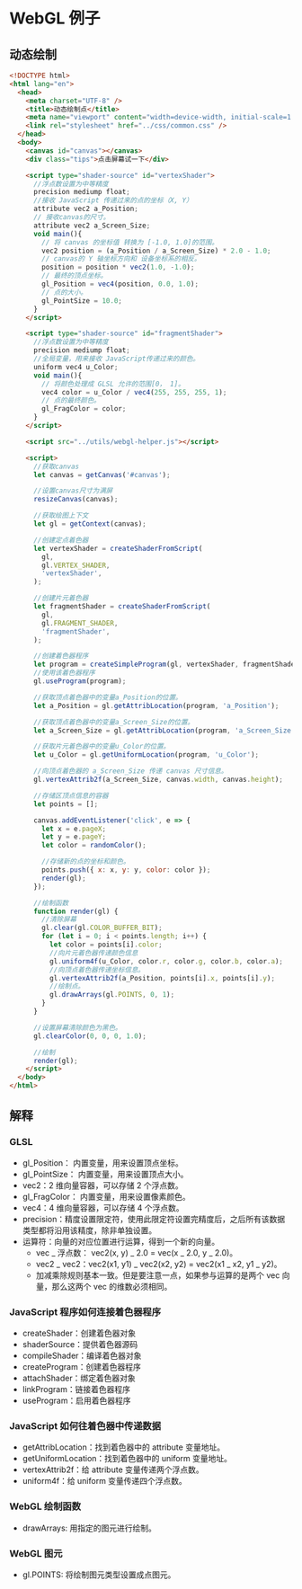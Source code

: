 # WebGL 例子

## 动态绘制

```html
<!DOCTYPE html>
<html lang="en">
  <head>
    <meta charset="UTF-8" />
    <title>动态绘制点</title>
    <meta name="viewport" content="width=device-width, initial-scale=1.0" />
    <link rel="stylesheet" href="../css/common.css" />
  </head>
  <body>
    <canvas id="canvas"></canvas>
    <div class="tips">点击屏幕试一下</div>

    <script type="shader-source" id="vertexShader">
      //浮点数设置为中等精度
      precision mediump float;
      //接收 JavaScript 传递过来的点的坐标（X, Y）
      attribute vec2 a_Position;
      // 接收canvas的尺寸。
      attribute vec2 a_Screen_Size;
      void main(){
      	// 将 canvas 的坐标值 转换为 [-1.0, 1.0]的范围。
      	vec2 position = (a_Position / a_Screen_Size) * 2.0 - 1.0;
      	// canvas的 Y 轴坐标方向和 设备坐标系的相反。
      	position = position * vec2(1.0, -1.0);
      	// 最终的顶点坐标。
      	gl_Position = vec4(position, 0.0, 1.0);
      	// 点的大小。
      	gl_PointSize = 10.0;
      }
    </script>

    <script type="shader-source" id="fragmentShader">
      //浮点数设置为中等精度
      precision mediump float;
      //全局变量，用来接收 JavaScript传递过来的颜色。
      uniform vec4 u_Color;
      void main(){
      	// 将颜色处理成 GLSL 允许的范围[0， 1]。
      	vec4 color = u_Color / vec4(255, 255, 255, 1);
      	// 点的最终颜色。
      	gl_FragColor = color;
      }
    </script>

    <script src="../utils/webgl-helper.js"></script>

    <script>
      //获取canvas
      let canvas = getCanvas('#canvas');

      //设置canvas尺寸为满屏
      resizeCanvas(canvas);

      //获取绘图上下文
      let gl = getContext(canvas);

      //创建定点着色器
      let vertexShader = createShaderFromScript(
        gl,
        gl.VERTEX_SHADER,
        'vertexShader',
      );

      //创建片元着色器
      let fragmentShader = createShaderFromScript(
        gl,
        gl.FRAGMENT_SHADER,
        'fragmentShader',
      );

      //创建着色器程序
      let program = createSimpleProgram(gl, vertexShader, fragmentShader);
      //使用该着色器程序
      gl.useProgram(program);

      //获取顶点着色器中的变量a_Position的位置。
      let a_Position = gl.getAttribLocation(program, 'a_Position');

      //获取顶点着色器中的变量a_Screen_Size的位置。
      let a_Screen_Size = gl.getAttribLocation(program, 'a_Screen_Size');

      //获取片元着色器中的变量u_Color的位置。
      let u_Color = gl.getUniformLocation(program, 'u_Color');

      //向顶点着色器的 a_Screen_Size 传递 canvas 尺寸信息。
      gl.vertexAttrib2f(a_Screen_Size, canvas.width, canvas.height);

      //存储区顶点信息的容器
      let points = [];

      canvas.addEventListener('click', e => {
        let x = e.pageX;
        let y = e.pageY;
        let color = randomColor();

        //存储新的点的坐标和颜色。
        points.push({ x: x, y: y, color: color });
        render(gl);
      });

      //绘制函数
      function render(gl) {
        //清除屏幕
        gl.clear(gl.COLOR_BUFFER_BIT);
        for (let i = 0; i < points.length; i++) {
          let color = points[i].color;
          //向片元着色器传递颜色信息
          gl.uniform4f(u_Color, color.r, color.g, color.b, color.a);
          //向顶点着色器传递坐标信息。
          gl.vertexAttrib2f(a_Position, points[i].x, points[i].y);
          //绘制点。
          gl.drawArrays(gl.POINTS, 0, 1);
        }
      }

      //设置屏幕清除颜色为黑色。
      gl.clearColor(0, 0, 0, 1.0);

      //绘制
      render(gl);
    </script>
  </body>
</html>
```

## 解释

### GLSL

- gl_Position： 内置变量，用来设置顶点坐标。
- gl_PointSize： 内置变量，用来设置顶点大小。
- vec2：2 维向量容器，可以存储 2 个浮点数。
- gl_FragColor： 内置变量，用来设置像素颜色。
- vec4：4 维向量容器，可以存储 4 个浮点数。
- precision：精度设置限定符，使用此限定符设置完精度后，之后所有该数据类型都将沿用该精度，除非单独设置。
- 运算符：向量的对应位置进行运算，得到一个新的向量。
  - vec _ 浮点数： vec2(x, y) _ 2.0 = vec(x _ 2.0, y _ 2.0)。
  - vec2 _ vec2：vec2(x1, y1) _ vec2(x2, y2) = vec2(x1 _ x2, y1 _ y2)。
  - 加减乘除规则基本一致。但是要注意一点，如果参与运算的是两个 vec 向量，那么这两个 vec 的维数必须相同。

### JavaScript 程序如何连接着色器程序

- createShader：创建着色器对象
- shaderSource：提供着色器源码
- compileShader：编译着色器对象
- createProgram：创建着色器程序
- attachShader：绑定着色器对象
- linkProgram：链接着色器程序
- useProgram：启用着色器程序

### JavaScript 如何往着色器中传递数据

- getAttribLocation：找到着色器中的 attribute 变量地址。
- getUniformLocation：找到着色器中的 uniform 变量地址。
- vertexAttrib2f：给 attribute 变量传递两个浮点数。
- uniform4f：给 uniform 变量传递四个浮点数。

### WebGL 绘制函数

- drawArrays: 用指定的图元进行绘制。

### WebGL 图元

- gl.POINTS: 将绘制图元类型设置成点图元。
